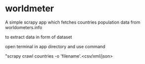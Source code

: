 # worldmeter

A simple scrapy app which fetches countries population data from worldometers.info

to extract data in form of dataset


open terminal in app directory and use command

"scrapy crawl countries -o 'filename'.<csv/xml/json>
